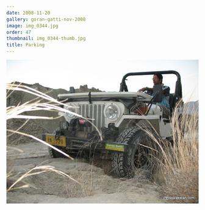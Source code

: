 ```yaml
---
date: 2008-11-20
gallery: goran-gatti-nov-2008
image: img_0344.jpg
order: 47
thumbnail: img_0344-thumb.jpg
title: Parking
---
```


![Parking](./img_0344.jpg)